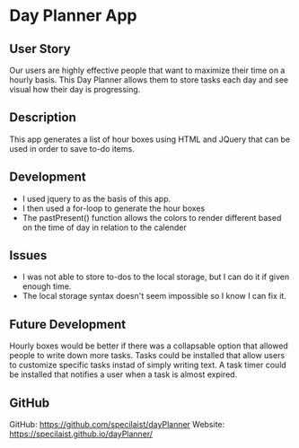# Day Planner App

## User Story

Our users are highly effective people that want to maximize their time on a hourly basis. This Day Planner allows them to store tasks each day and see visual how their day is progressing. 

## Description

This app generates a list of hour boxes using HTML and JQuery that can be used in order to save to-do items.

## Development

* I used jquery to as the basis of this app. 
* I then used a for-loop to generate the hour boxes
* The pastPresent() function allows the colors to render different based on the time of day in relation to the calender

## Issues

* I was not able to store to-dos to the local storage, but I can do it if given enough time.
* The local storage syntax doesn't seem impossible so I know I can fix it. 

## Future Development

Hourly boxes would be better if there was a collapsable option that allowed people to write down more tasks. Tasks could be installed that allow users to customize specific tasks instad of simply writing text. A task timer could be installed that notifies a user when a task is almost expired. 

## GitHub

GitHub: https://github.com/specilaist/dayPlanner
Website: https://specilaist.github.io/dayPlanner/